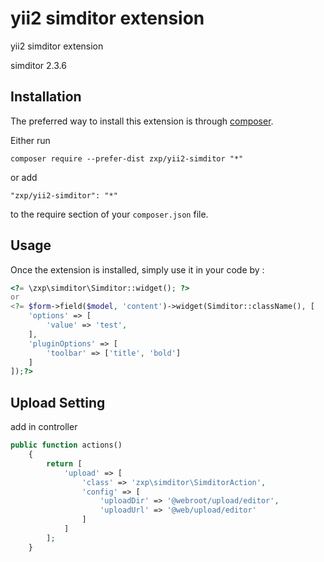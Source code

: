 yii2 simditor extension
=======================
yii2 simditor extension

simditor 2.3.6

Installation
------------

The preferred way to install this extension is through [composer](http://getcomposer.org/download/).

Either run

```
composer require --prefer-dist zxp/yii2-simditor "*"
```

or add

```
"zxp/yii2-simditor": "*"
```

to the require section of your `composer.json` file.


Usage
-----

Once the extension is installed, simply use it in your code by  :

```php
<?= \zxp\simditor\Simditor::widget(); ?>
or
<?= $form->field($model, 'content')->widget(Simditor::className(), [
    'options' => [
        'value' => 'test',
    ],
    'pluginOptions' => [
        'toolbar' => ['title', 'bold']
    ]
]);?>
```
Upload Setting
---
add in controller
```php
public function actions()
    {
        return [
            'upload' => [
                'class' => 'zxp\simditor\SimditorAction',
                'config' => [
                    'uploadDir' => '@webroot/upload/editor',
                    'uploadUrl' => '@web/upload/editor'
                ]
            ]
        ];
    }
```